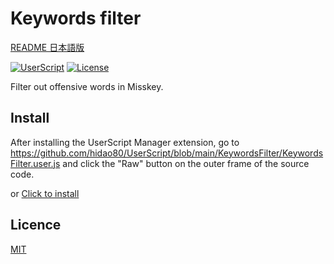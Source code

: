 # Keywords filter

[README 日本語版](./README_ja.md)

[![UserScript](https://img.shields.io/badge/Framework-UserScript-blue.svg)](https://en.wikipedia.org/wiki/Userscript)
[![License](https://img.shields.io/github/license/hidao80/UserScript)](/LICENSE)

Filter out offensive words in Misskey.

## Install

After installing the UserScript Manager extension, go to https://github.com/hidao80/UserScript/blob/main/KeywordsFilter/KeywordsFilter.user.js and click the "Raw" button on the outer frame of the source code.

or [Click to install](https://github.com/hidao80/UserScript/raw/main/KeywordsFilter/KeywordsFilter.user.js)

## Licence

[MIT](/LICENSE)
